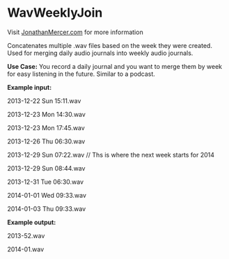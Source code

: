 WavWeeklyJoin
=============

Visit [JonathanMercer.com](http://www.jonathanmercer.com) for more information

Concatenates multiple .wav files based on the week they were created. Used for merging daily audio journals into weekly audio journals.

**Use Case:** You record a daily journal and you want to merge them by week for easy listening in the future. Similar to a podcast.






**Example input:**

2013-12-22 Sun 15:11.wav

2013-12-23 Mon 14:30.wav

2013-12-23 Mon 17:45.wav

2013-12-26 Thu 06:30.wav

2013-12-29 Sun 07:22.wav // Ths is where the next week starts for 2014

2013-12-29 Sun 08:44.wav

2013-12-31 Tue 06:30.wav

2014-01-01 Wed 09:33.wav

2014-01-03 Thu 09:33.wav


**Example output:**

2013-52.wav

2014-01.wav

